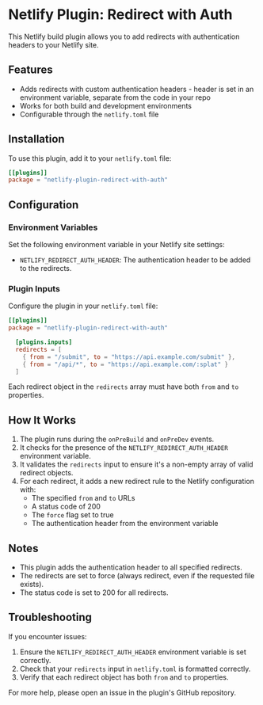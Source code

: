 # Netlify Plugin: Redirect with Auth

This Netlify build plugin allows you to add redirects with authentication headers to your Netlify site.

## Features

- Adds redirects with custom authentication headers - header is set in an environment variable, separate from the code in your repo
- Works for both build and development environments
- Configurable through the `netlify.toml` file

## Installation

To use this plugin, add it to your `netlify.toml` file:

```toml
[[plugins]]
package = "netlify-plugin-redirect-with-auth"
```

## Configuration

### Environment Variables

Set the following environment variable in your Netlify site settings:

- `NETLIFY_REDIRECT_AUTH_HEADER`: The authentication header to be added to the redirects.

### Plugin Inputs

Configure the plugin in your `netlify.toml` file:

```toml
[[plugins]]
package = "netlify-plugin-redirect-with-auth"

  [plugins.inputs]
  redirects = [
    { from = "/submit", to = "https://api.example.com/submit" },
    { from = "/api/*", to = "https://api.example.com/:splat" }
  ]
```

Each redirect object in the `redirects` array must have both `from` and `to` properties.

## How It Works

1. The plugin runs during the `onPreBuild` and `onPreDev` events.
2. It checks for the presence of the `NETLIFY_REDIRECT_AUTH_HEADER` environment variable.
3. It validates the `redirects` input to ensure it's a non-empty array of valid redirect objects.
4. For each redirect, it adds a new redirect rule to the Netlify configuration with:
   - The specified `from` and `to` URLs
   - A status code of 200
   - The `force` flag set to true
   - The authentication header from the environment variable

## Notes

- This plugin adds the authentication header to all specified redirects.
- The redirects are set to force (always redirect, even if the requested file exists).
- The status code is set to 200 for all redirects.

## Troubleshooting

If you encounter issues:

1. Ensure the `NETLIFY_REDIRECT_AUTH_HEADER` environment variable is set correctly.
2. Check that your `redirects` input in `netlify.toml` is formatted correctly.
3. Verify that each redirect object has both `from` and `to` properties.

For more help, please open an issue in the plugin's GitHub repository.
